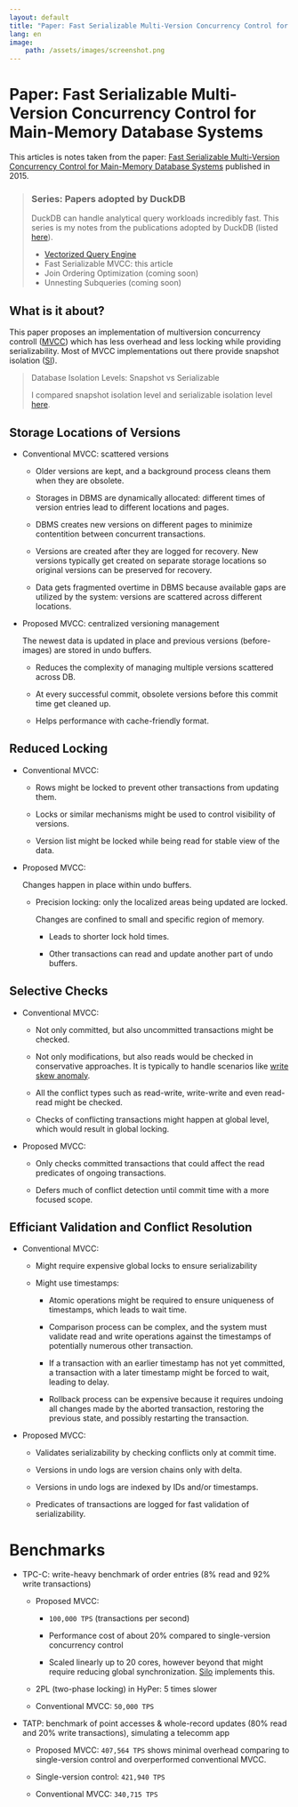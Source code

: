 ```yaml
---
layout: default
title: "Paper: Fast Serializable Multi-Version Concurrency Control for Main-Memory Database Systems"
lang: en
image:
    path: /assets/images/screenshot.png
---
```


# Paper: Fast Serializable Multi-Version Concurrency Control for Main-Memory Database Systems

This articles is notes taken from the paper: [Fast Serializable Multi-Version Concurrency Control for Main-Memory Database Systems](https://db.in.tum.de/~muehlbau/papers/mvcc.pdf) published in 2015.

> ### Series: Papers adopted by DuckDB
>
> DuckDB can handle analytical query workloads incredibly fast. This series is my notes from the publications adopted by DuckDB (listed [here](https://duckdb.org/why_duckdb.html#standing-on-the-shoulders-of-giants)).
>
> - [Vectorized Query Engine](/2024/08/16/paper-monet-db-x-100.html)
> - Fast Serializable MVCC: this article
> - Join Ordering Optimization (coming soon)
> - Unnesting Subqueries (coming soon)

## What is it about?

This paper proposes an implementation of multiversion concurrency controll ([MVCC](https://en.wikipedia.org/wiki/Multiversion_concurrency_control)) which has less overhead and less locking while providing serializability. Most of MVCC implementations out there provide snapshot isolation ([SI](https://en.wikipedia.org/wiki/Snapshot_isolation)).

> Database Isolation Levels: Snapshot vs Serializable
>
> I compared snapshot isolation level and serializable isolation level [here](/2023/09/07/snapshot-vs-serializable.html).

## Storage Locations of Versions

* Conventional MVCC: scattered versions

    * Older versions are kept, and a background process cleans them when they are obsolete.

    * Storages in DBMS are dynamically allocated: different times of version entries lead to different locations and pages.

    * DBMS creates new versions on different pages to minimize contentition between concurrent transactions.

    * Versions are created after they are logged for recovery. New versions typically get created on separate storage locations so original versions can be preserved for recovery.

    * Data gets fragmented overtime in DBMS because available gaps are utilized by the system: versions are scattered across different locations.

* Proposed MVCC: centralized versioning management

    The newest data is updated in place and previous versions (before-images) are stored in undo buffers.

    * Reduces the complexity of managing multiple versions scattered across DB.

    * At every successful commit, obsolete versions before this commit time get cleaned up. 

    * Helps performance with cache-friendly format.

## Reduced Locking

* Conventional MVCC: 

    * Rows might be locked to prevent other transactions from updating them.

    * Locks or similar mechanisms might be used to control visibility of versions.

    * Version list might be locked while being read for stable view of the data.

* Proposed MVCC:

    Changes happen in place within undo buffers.

    * Precision locking: only the localized areas being updated are locked.
    
        Changes are confined to small and specific region of memory. 

        * Leads to shorter lock hold times.

        * Other transactions can read and update another part of undo buffers.

## Selective Checks

* Conventional MVCC:

    * Not only committed, but also uncommitted transactions might be checked.

    * Not only modifications, but also reads would be checked in conservative approaches. It is typically to handle scenarios like [write skew anomaly](https://en.wikipedia.org/wiki/Snapshot_isolation#Definition).

    * All the conflict types such as read-write, write-write and even read-read might be checked.

    * Checks of conflicting transactions might happen at global level, which would result in global locking. 

* Proposed MVCC:

    * Only checks committed transactions that could affect the read predicates of ongoing transactions.

    * Defers much of conflict detection until commit time with a more focused scope.

## Efficiant Validation and Conflict Resolution

* Conventional MVCC:

    * Might require expensive global locks to ensure serializability 

    * Might use timestamps:

        * Atomic operations might be required to ensure uniqueness of timestamps, which leads to wait time.

        * Comparison process can be complex, and the system must validate read and write operations against the timestamps of potentially numerous other transaction.

        * If a transaction with an earlier timestamp has not yet committed, a transaction with a later timestamp might be forced to wait, leading to delay.

        * Rollback process can be expensive because it requires undoing all changes made by the aborted transaction, restoring the previous state, and possibly restarting the transaction.

* Proposed MVCC:

    * Validates serializability by checking conflicts only at commit time.

    * Versions in undo logs are version chains only with delta.

    * Versions in undo logs are indexed by IDs and/or timestamps.

    * Predicates of transactions are logged for fast validation of serializability.

# Benchmarks

* TPC-C: write-heavy benchmark of order entries (8% read and 92% write transactions)

    * Proposed MVCC: 

        * `100,000 TPS` (transactions per second) 
        
        * Performance cost of about 20% compared to single-version concurrency control

        * Scaled linearly up to 20 cores, however beyond that might require reducing global synchronization. [Silo](https://wzheng.github.io/silo.pdf) implements this.

    * 2PL (two-phase locking) in HyPer: 5 times slower

    * Conventional MVCC: `50,000 TPS`

* TATP: benchmark of point accesses & whole-record updates (80% read and 20% write transactions), simulating a telecomm app

    * Proposed MVCC: `407,564 TPS` shows minimal overhead comparing to single-version control and overperformed conventional MVCC.

    * Single-version control: `421,940 TPS`

    * Conventional MVCC: `340,715 TPS`

    


